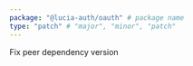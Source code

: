 ```yaml
---
package: "@lucia-auth/oauth" # package name
type: "patch" # "major", "minor", "patch"
---
```


Fix peer dependency version